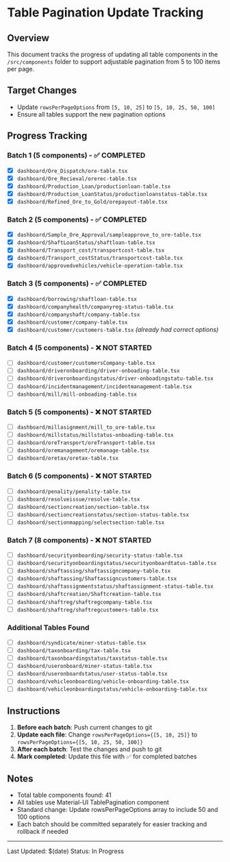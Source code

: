 # Table Pagination Update Tracking

## Overview
This document tracks the progress of updating all table components in the `/src/components` folder to support adjustable pagination from 5 to 100 items per page.

## Target Changes
- Update `rowsPerPageOptions` from `[5, 10, 25]` to `[5, 10, 25, 50, 100]`
- Ensure all tables support the new pagination options

## Progress Tracking

### Batch 1 (5 components) - ✅ COMPLETED
- [x] `dashboard/Ore_Dispatch/ore-table.tsx`
- [x] `dashboard/Ore_Recieval/orerec-table.tsx`
- [x] `dashboard/Production_Loan/productionloan-table.tsx`
- [x] `dashboard/Production_LoanStatus/productionloanstatus-table.tsx`
- [x] `dashboard/Refined_Ore_to_Gold/orepayout-table.tsx`

### Batch 2 (5 components) - ✅ COMPLETED
- [x] `dashboard/Sample_Ore_Approval/sampleapprove_to_ore-table.tsx`
- [x] `dashboard/ShaftLoanStatus/shaftloan-table.tsx`
- [x] `dashboard/Transport_cost/transportcost-table.tsx`
- [x] `dashboard/Transport_costStatus/transportcost-table.tsx`
- [x] `dashboard/approvedvehicles/vehicle-operation-table.tsx`

### Batch 3 (5 components) - ✅ COMPLETED
- [x] `dashboard/borrowing/shaftloan-table.tsx`
- [x] `dashboard/companyhealth/companyreg-status-table.tsx`
- [x] `dashboard/companyshaft/company-table.tsx`
- [x] `dashboard/customer/company-table.tsx`
- [x] `dashboard/customer/customers-table.tsx` *(already had correct options)*

### Batch 4 (5 components) - ❌ NOT STARTED
- [ ] `dashboard/customer/customersCompany-table.tsx`
- [ ] `dashboard/driveronboarding/driver-onboading-table.tsx`
- [ ] `dashboard/driveronboardingstatus/driver-onboadingstatu-table.tsx`
- [ ] `dashboard/incidentmanagement/incidentmanagement-table.tsx`
- [ ] `dashboard/mill/mill-onboading-table.tsx`

### Batch 5 (5 components) - ❌ NOT STARTED
- [ ] `dashboard/millasignment/mill_to_ore-table.tsx`
- [ ] `dashboard/millstatus/millstatus-onboading-table.tsx`
- [ ] `dashboard/oreTransport/oreTransport-table.tsx`
- [ ] `dashboard/oremanagement/oremanage-table.tsx`
- [ ] `dashboard/oretax/oretax-table.tsx`

### Batch 6 (5 components) - ❌ NOT STARTED
- [ ] `dashboard/penality/penality-table.tsx`
- [ ] `dashboard/resolveissue/resolve-table.tsx`
- [ ] `dashboard/sectioncreation/section-table.tsx`
- [ ] `dashboard/sectioncreationstatus/section-status-table.tsx`
- [ ] `dashboard/sectionmapping/selectsection-table.tsx`

### Batch 7 (8 components) - ❌ NOT STARTED
- [ ] `dashboard/securityonboarding/security-status-table.tsx`
- [ ] `dashboard/securityonboardingstatus/securityonboardtatus-table.tsx`
- [ ] `dashboard/shaftassing/shaftassigncompany-table.tsx`
- [ ] `dashboard/shaftassing/Shaftassigncustomers-table.tsx`
- [ ] `dashboard/shaftassignmentstatus/shaftassignment-status-table.tsx`
- [ ] `dashboard/shaftcreation/Shaftcreation-table.tsx`
- [ ] `dashboard/shaftreg/shaftregcompany-table.tsx`
- [ ] `dashboard/shaftreg/shaftregcustomers-table.tsx`

### Additional Tables Found
- [ ] `dashboard/syndicate/miner-status-table.tsx`
- [ ] `dashboard/taxonboarding/tax-table.tsx`
- [ ] `dashboard/taxonboardingstatus/taxstatus-table.tsx`
- [ ] `dashboard/useronboard/miner-status-table.tsx`
- [ ] `dashboard/useronboardstatus/user-status-table.tsx`
- [ ] `dashboard/vehicleonboarding/vehicle-onboarding-table.tsx`
- [ ] `dashboard/vehicleonboardingstatus/vehicle-onboarding-table.tsx`

## Instructions
1. **Before each batch**: Push current changes to git
2. **Update each file**: Change `rowsPerPageOptions={[5, 10, 25]}` to `rowsPerPageOptions={[5, 10, 25, 50, 100]}`
3. **After each batch**: Test the changes and push to git
4. **Mark completed**: Update this file with ✅ for completed batches

## Notes
- Total table components found: 41
- All tables use Material-UI TablePagination component
- Standard change: Update rowsPerPageOptions array to include 50 and 100 options
- Each batch should be committed separately for easier tracking and rollback if needed

---
Last Updated: $(date)
Status: In Progress
